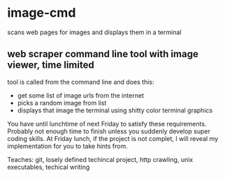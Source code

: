 # image-cmd

scans web pages for images and displays them in a terminal

## web scraper command line tool with image viewer, time limited

tool is called from the command line and does this:

- get some list of image urls from the internet
- picks a random image from list
- displays that image the terminal using shitty color terminal graphics

You have until lunchtime of next Friday to satisfy these requirements. Probably not enough time to finish
unless you suddenly develop super coding skills. At Friday lunch, if the project is not complet, I will
reveal my implementation for you to take hints from.

Teaches: git, losely defined techincal project, http crawling, unix executables, techical writing
